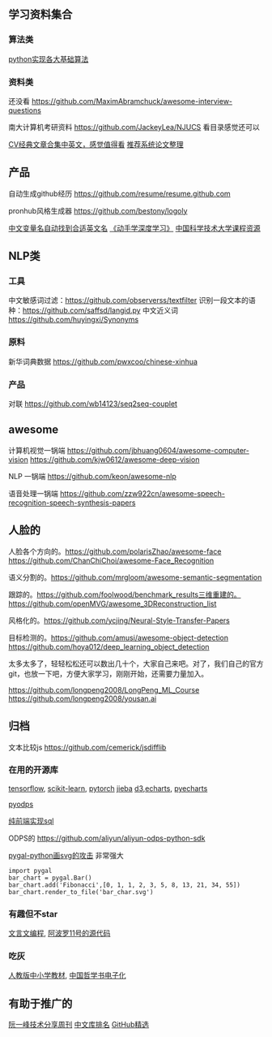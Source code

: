 ## 学习资料集合

### 算法类

[python实现各大基础算法](https://github.com/OmkarPathak/pygorithm)

### 资料类
还没看 https://github.com/MaximAbramchuck/awesome-interview-questions

南大计算机考研资料 https://github.com/JackeyLea/NJUCS 看目录感觉还可以

[CV经典文章合集中英文，感觉值得看](https://github.com/SnailTyan/deep-learning-papers-translation)
[推荐系统论文整理](https://github.com/daicoolb/RecommenderSystem-Paper)

## 产品

自动生成github经历 https://github.com/resume/resume.github.com

pronhub风格生成器 https://github.com/bestony/logoly

[中文变量名自动找到合适英文名](https://github.com/unbug/codelf)
[《动手学深度学习》](https://github.com/d2l-ai/d2l-zh)
[中国科学技术大学课程资源](https://github.com/USTC-Resource/USTC-Course)
## NLP类
### 工具


中文敏感词过滤：https://github.com/observerss/textfilter
识别一段文本的语种：https://github.com/saffsd/langid.py
中文近义词 https://github.com/huyingxi/Synonyms



### 原料
新华词典数据 https://github.com/pwxcoo/chinese-xinhua

### 产品
对联 https://github.com/wb14123/seq2seq-couplet

## awesome

计算机视觉一锅端
https://github.com/jbhuang0604/awesome-computer-vision
https://github.com/kjw0612/awesome-deep-vision

NLP 一锅端 https://github.com/keon/awesome-nlp


语音处理一锅端   https://github.com/zzw922cn/awesome-speech-recognition-speech-synthesis-papers



## 人脸的

人脸各个方向的。https://github.com/polarisZhao/awesome-face
https://github.com/ChanChiChoi/awesome-Face_Recognition

语义分割的。https://github.com/mrgloom/awesome-semantic-segmentation

跟踪的。https://github.com/foolwood/benchmark_results三维重建的。https://github.com/openMVG/awesome_3DReconstruction_list

风格化的。https://github.com/ycjing/Neural-Style-Transfer-Papers

目标检测的。https://github.com/amusi/awesome-object-detection
https://github.com/hoya012/deep_learning_object_detection

太多太多了，轻轻松松还可以数出几十个，大家自己来吧。对了，我们自己的官方git，也放一下吧，方便大家学习，刚刚开始，还需要力量加入。

https://github.com/longpeng2008/LongPeng_ML_Course
https://github.com/longpeng2008/yousan.ai


## 归档

文本比较js https://github.com/cemerick/jsdifflib

### 在用的开源库
[tensorflow](https://github.com/tensorflow/tensorflow), [scikit-learn](https://github.com/scikit-learn/scikit-learn), [pytorch](https://github.com/pytorch/pytorch)
[jieba](https://github.com/fxsjy/jieba)
[d3](https://github.com/d3/d3),[echarts](https://github.com/apache/incubator-echarts), [pyecharts](https://github.com/pyecharts/pyecharts)

[pyodps](https://github.com/aliyun/aliyun-odps-python-sdk)

[纯前端实现sql](https://github.com/agershun/alasql)

ODPS的 https://github.com/aliyun/aliyun-odps-python-sdk


[pygal-python画svg的攻击](https://github.com/Kozea/pygal) 非常强大
```
import pygal
bar_chart = pygal.Bar()
bar_chart.add('Fibonacci',[0, 1, 1, 2, 3, 5, 8, 13, 21, 34, 55])
bar_chart.render_to_file('bar_char.svg')
```

### 有趣但不star
[文言文编程](https://github.com/LingDong-/wenyan-lang), [阿波罗11号的源代码](https://github.com/chrislgarry/Apollo-11)

### 吃灰
[人教版中小学教材](https://bp.pep.com.cn/jc/), [中国哲学书电子化](https://ctext.org/zhs)

## 有助于推广的

[阮一峰技术分享周刊](https://github.com/ruanyf/weekly)
[中文库排名](https://github.com/kon9chunkit/GitHub-Chinese-Top-Charts)
[GitHub精选](https://mp.weixin.qq.com/s?__biz=MzA3MzE4ODY0Mg==&mid=2455983009&idx=2&sn=c488d0c26c44d370977b01d8d52bc6f2&chksm=888527ecbff2aefa091525510dda4bf0b78b85a98fd539632915b8b7d9629877a216aa0dfe3b&token=766372915&lang=zh_CN&scene=21#wechat_redirect)
